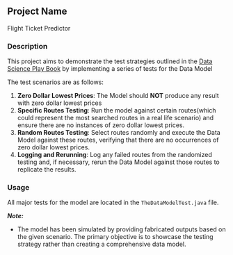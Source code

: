 ## Project Name
Flight Ticket Predictor

### Description
This project aims to demonstrate the test strategies outlined in the [Data Science Play Book](https://docs.google.com/document/d/1gIAOjFwkNDfNYc1Bq2zI-kbGIXl4ciLFc4MYwhoxSiY/edit#heading=h.j7ixztvhnv4p) by implementing a series of tests for the Data Model

The test scenarios are as follows:

1. **Zero Dollar Lowest Prices**: The Model should **NOT** produce any result with zero dollar lowest prices
2. **Specific Routes Testing**: Run the model against certain routes(which could represent the most searched routes in a real life scenario) and ensure there are no instances of zero dollar lowest prices.
3. **Random Routes Testing**: Select routes randomly and execute the Data Model against these routes, verifying that there are no occurrences of zero dollar lowest prices.
4. **Logging and Rerunning**: Log any failed routes from the randomized testing and, if necessary, rerun the Data Model against those routes to replicate the results.

### Usage
All major tests for the model are located in the `TheDataModelTest.java` file.


***Note:***
- The model has been simulated by providing fabricated outputs based on the given scenario. The primary objective is to showcase the testing strategy rather than creating a comprehensive data model.
